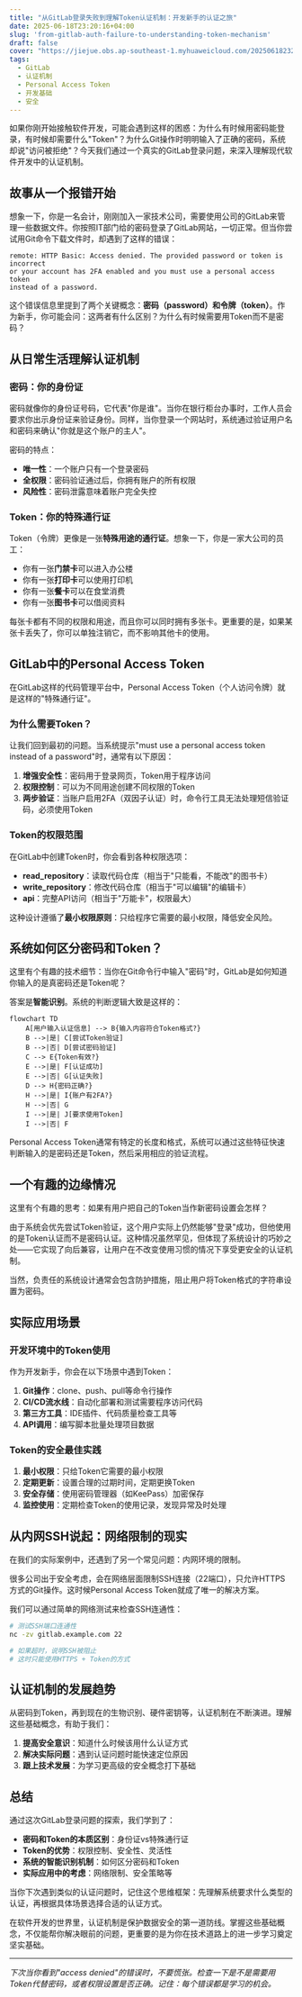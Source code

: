 ```yaml
---
title: "从GitLab登录失败到理解Token认证机制：开发新手的认证之旅"
date: 2025-06-18T23:20:16+04:00
slug: 'from-gitlab-auth-failure-to-understanding-token-mechanism'
draft: false
cover: "https://jiejue.obs.ap-southeast-1.myhuaweicloud.com/20250618232252416.webp"
tags:
  - GitLab
  - 认证机制
  - Personal Access Token
  - 开发基础
  - 安全
---
```


如果你刚开始接触软件开发，可能会遇到这样的困惑：为什么有时候用密码能登录，有时候却需要什么"Token"？为什么Git操作时明明输入了正确的密码，系统却说"访问被拒绝"？今天我们通过一个真实的GitLab登录问题，来深入理解现代软件开发中的认证机制。

<!--more-->

## 故事从一个报错开始

想象一下，你是一名会计，刚刚加入一家技术公司，需要使用公司的GitLab来管理一些数据文件。你按照IT部门给的密码登录了GitLab网站，一切正常。但当你尝试用Git命令下载文件时，却遇到了这样的错误：

```
remote: HTTP Basic: Access denied. The provided password or token is incorrect 
or your account has 2FA enabled and you must use a personal access token 
instead of a password.
```

这个错误信息里提到了两个关键概念：**密码（password）**和**令牌（token）**。作为新手，你可能会问：这两者有什么区别？为什么有时候需要用Token而不是密码？

## 从日常生活理解认证机制

### 密码：你的身份证

密码就像你的身份证号码，它代表"你是谁"。当你在银行柜台办事时，工作人员会要求你出示身份证来验证身份。同样，当你登录一个网站时，系统通过验证用户名和密码来确认"你就是这个账户的主人"。

密码的特点：
- **唯一性**：一个账户只有一个登录密码
- **全权限**：密码验证通过后，你拥有账户的所有权限
- **风险性**：密码泄露意味着账户完全失控

### Token：你的特殊通行证

Token（令牌）更像是一张**特殊用途的通行证**。想象一下，你是一家大公司的员工：

- 你有一张**门禁卡**可以进入办公楼
- 你有一张**打印卡**可以使用打印机
- 你有一张**餐卡**可以在食堂消费
- 你有一张**图书卡**可以借阅资料

每张卡都有不同的权限和用途，而且你可以同时拥有多张卡。更重要的是，如果某张卡丢失了，你可以单独注销它，而不影响其他卡的使用。

## GitLab中的Personal Access Token

在GitLab这样的代码管理平台中，Personal Access Token（个人访问令牌）就是这样的"特殊通行证"。

### 为什么需要Token？

让我们回到最初的问题。当系统提示"must use a personal access token instead of a password"时，通常有以下原因：

1. **增强安全性**：密码用于登录网页，Token用于程序访问
2. **权限控制**：可以为不同用途创建不同权限的Token
3. **两步验证**：当账户启用2FA（双因子认证）时，命令行工具无法处理短信验证码，必须使用Token

### Token的权限范围

在GitLab中创建Token时，你会看到各种权限选项：

- **read_repository**：读取代码仓库（相当于"只能看，不能改"的图书卡）
- **write_repository**：修改代码仓库（相当于"可以编辑"的编辑卡）
- **api**：完整API访问（相当于"万能卡"，权限最大）

这种设计遵循了**最小权限原则**：只给程序它需要的最小权限，降低安全风险。

## 系统如何区分密码和Token？

这里有个有趣的技术细节：当你在Git命令行中输入"密码"时，GitLab是如何知道你输入的是真密码还是Token呢？

答案是**智能识别**。系统的判断逻辑大致是这样的：

```mermaid
flowchart TD
    A[用户输入认证信息] --> B{输入内容符合Token格式?}
    B -->|是| C[尝试Token验证]
    B -->|否| D[尝试密码验证]
    C --> E{Token有效?}
    E -->|是| F[认证成功]
    E -->|否| G[认证失败]
    D --> H{密码正确?}
    H -->|是| I{账户有2FA?}
    H -->|否| G
    I -->|是| J[要求使用Token]
    I -->|否| F
```

Personal Access Token通常有特定的长度和格式，系统可以通过这些特征快速判断输入的是密码还是Token，然后采用相应的验证流程。

## 一个有趣的边缘情况

这里有个有趣的思考：如果有用户把自己的Token当作新密码设置会怎样？

由于系统会优先尝试Token验证，这个用户实际上仍然能够"登录"成功，但他使用的是Token认证而不是密码认证。这种情况虽然罕见，但体现了系统设计的巧妙之处——它实现了向后兼容，让用户在不改变使用习惯的情况下享受更安全的认证机制。

当然，负责任的系统设计通常会包含防护措施，阻止用户将Token格式的字符串设置为密码。

## 实际应用场景

### 开发环境中的Token使用

作为开发新手，你会在以下场景中遇到Token：

1. **Git操作**：clone、push、pull等命令行操作
2. **CI/CD流水线**：自动化部署和测试需要程序访问代码
3. **第三方工具**：IDE插件、代码质量检查工具等
4. **API调用**：编写脚本批量处理项目数据

### Token的安全最佳实践

1. **最小权限**：只给Token它需要的最小权限
2. **定期更新**：设置合理的过期时间，定期更换Token
3. **安全存储**：使用密码管理器（如KeePass）加密保存
4. **监控使用**：定期检查Token的使用记录，发现异常及时处理

## 从内网SSH说起：网络限制的现实

在我们的实际案例中，还遇到了另一个常见问题：内网环境的限制。

很多公司出于安全考虑，会在网络层面限制SSH连接（22端口），只允许HTTPS方式的Git操作。这时候Personal Access Token就成了唯一的解决方案。

我们可以通过简单的网络测试来检查SSH连通性：

```bash
# 测试SSH端口连通性
nc -zv gitlab.example.com 22

# 如果超时，说明SSH被阻止
# 这时只能使用HTTPS + Token的方式
```

## 认证机制的发展趋势

从密码到Token，再到现在的生物识别、硬件密钥等，认证机制在不断演进。理解这些基础概念，有助于我们：

1. **提高安全意识**：知道什么时候该用什么认证方式
2. **解决实际问题**：遇到认证问题时能快速定位原因
3. **跟上技术发展**：为学习更高级的安全概念打下基础

## 总结

通过这次GitLab登录问题的探索，我们学到了：

- **密码和Token的本质区别**：身份证vs特殊通行证
- **Token的优势**：权限控制、安全性、灵活性
- **系统的智能识别机制**：如何区分密码和Token
- **实际应用中的考虑**：网络限制、安全策略等

当你下次遇到类似的认证问题时，记住这个思维框架：先理解系统要求什么类型的认证，再根据具体场景选择合适的认证方式。

在软件开发的世界里，认证机制是保护数据安全的第一道防线。掌握这些基础概念，不仅能帮你解决眼前的问题，更重要的是为你在技术道路上的进一步学习奠定坚实基础。

---

*下次当你看到"access denied"的错误时，不要慌张。检查一下是不是需要用Token代替密码，或者权限设置是否正确。记住：每个错误都是学习的机会。*
